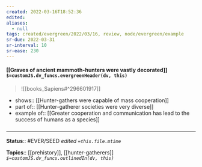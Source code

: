 ```yaml
---
created: 2022-03-16T18:52:36 
edited: 
aliases:
  - null
tags: created/evergreen/2022/03/16, review, node/evergreen/example
sr-due: 2022-03-31
sr-interval: 10
sr-ease: 230
---
```


#### [[Graves of ancient mammoth-hunters were vastly decorated]] `$=customJS.dv_funcs.evergreenHeader(dv, this)`

> ![[books_Sapiens#^296601917]]

- shows:: [[Hunter-gathers were capable of mass cooperation]]
- part of:: [[Hunter-gatherer societies were very diverse]]
- example of:: [[Greater cooperation and communication has lead to the success of humans as a species]]

### <hr class="footnote"/>

**Status**:: #EVER/SEED 
*edited `=this.file.mtime`*

**Topics**:: [[prehistory]], [[hunter-gatherers]]
*`$=customJS.dv_funcs.outlinedIn(dv, this)`*
